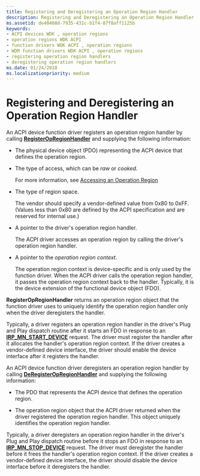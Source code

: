 ```yaml
---
title: Registering and Deregistering an Operation Region Handler
description: Registering and Deregistering an Operation Region Handler
ms.assetid: de40488d-7935-431c-b1f4-87f8aff1125b
keywords:
- ACPI devices WDK , operation regions
- operation regions WDK ACPI
- function drivers WDK ACPI , operation regions
- WDM function drivers WDK ACPI , operation regions
- registering operation region handlers
- deregistering operation region handlers
ms.date: 01/24/2018
ms.localizationpriority: medium
---
```


# Registering and Deregistering an Operation Region Handler


An ACPI device function driver registers an operation region handler by calling [**RegisterOpRegionHandler**](https://docs.microsoft.com/windows-hardware/drivers/ddi/oprghdlr/nf-oprghdlr-registeropregionhandler) and supplying the following information:

-   The physical device object (PDO) representing the ACPI device that defines the operation region.

-   The type of access, which can be *raw* or *cooked.*

    For more information, see [Accessing an Operation Region](accessing-an-operation-region.md)

-   The type of region space.

    The vendor should specify a vendor-defined value from 0x80 to 0xFF. (Values less than 0x80 are defined by the ACPI specification and are reserved for internal use.)

-   A pointer to the driver's operation region handler.

    The ACPI driver accesses an operation region by calling the driver's operation region handler.

-   A pointer to the *operation region context*.

    The operation region context is device-specific and is only used by the function driver. When the ACPI driver calls the operation region handler, it passes the operation region context back to the handler. Typically, it is the device extension of the functional device object (FDO).

**RegisterOpRegionHandler** returns an operation region object that the function driver uses to uniquely identify the operation region handler only when the driver deregisters the handler.

Typically, a driver registers an operation region handler in the driver's Plug and Play dispatch routine after it starts an FDO in response to an [**IRP\_MN\_START\_DEVICE**](https://docs.microsoft.com/windows-hardware/drivers/kernel/irp-mn-start-device) request. The driver must register the handler after it allocates the handler's operation region context. If the driver creates a vendor-defined device interface, the driver should enable the device interface after it registers the handler.

An ACPI device function driver deregisters an operation region handler by calling [**DeRegisterOpRegionHandler**](https://docs.microsoft.com/windows-hardware/drivers/ddi/oprghdlr/nf-oprghdlr-deregisteropregionhandler) and supplying the following information:

-   The PDO that represents the ACPI device that defines the operation region.

-   The operation region object that the ACPI driver returned when the driver registered the operation region handler. This object uniquely identifies the operation region handler.

Typically, a driver deregisters an operation region handler in the driver's Plug and Play dispatch routine before it stops an FDO in response to an [**IRP\_MN\_STOP\_DEVICE**](https://docs.microsoft.com/windows-hardware/drivers/kernel/irp-mn-stop-device) request. The driver must deregister the handler before it frees the handler's operation region context. If the driver creates a vendor-defined device interface, the driver should disable the device interface before it deregisters the handler.

 




